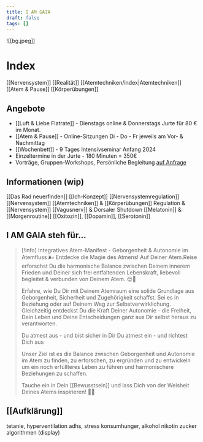 ```yaml
---
title: I AM GAIA
draft: false
tags: []
---
```

![[bg.jpeg]]
# Index
[[Nervensystem]]
[[Realität]]
[[Atemtechniken/index|Atemtechniken]]
[[Atem & Pause]]
[[Körperübungen]]

## Angebote
* [[Luft & Liebe Flatrate]] - Dienstags online & Donnerstags Jurte für 80 € im Monat.
* [[Atem & Pause]] - Online-Sitzungen Di - Do - Fr jeweils am Vor- & Nachmittag
* [[Wochenbett]] - 9 Tages Intensivseminar Anfang 2024
* Einzeltermine in der Jurte - 180 Minuten = 350€
* Vorträge, Gruppen-Workshops, Persönliche Begleitung [auf Anfrage](https://koehler-philipp.der/#kontakt)
## Informationen (wip)
[[Das Rad neuerfinden]]
[[Ich-Konzept]]
[[Nervensystemregulation]]
[[Nervensystem]] [[Atemtechniken]] & [[Körperübungen]]
Regulation & [[Nervensystem]]
[[Vagusnerv]] & Dorsaler Shutdown
[[Melatonin]] & [[Morgenroutine]]
[[Oxitozin]], [[Dopamin]], [[Serotonin]]
## I AM GAIA steh für...

> [!info] Integratives Atem-Manifest - Geborgenheit & Autonomie im Atemfluss
> 🌬️ Entdecke die Magie des Atmens! Auf Deiner Atem.Reise erforschst Du die harmonische Balance zwischen Deinem innerem Frieden und Deiner sich frei entfaltenden Lebenskraft, liebevoll begleitet & verbunden von Deinem Atem. 😌💪 
> 
> Erfahre, wie Du Dir mit Deinem Atemraum eine solide Grundlage aus Geborgenheit, Sicherheit und Zugehörigkeit schaffst. Sei es in Beziehung oder auf Deinem Weg zur Selbstverwirklichung. Gleichzeitig entdeckst Du die Kraft Deiner Autonomie - die Freiheit, Dein Leben und Deine Entscheidungen ganz aus Dir selbst heraus zu verantworten.
> 
> Du atmest aus - und bist sicher in Dir
> Du atmest ein - und richtest Dich aus
> 
> Unser Ziel ist es die Balance zwischen Geborgenheit und Autonomie im Atem zu finden, zu erforschen, zu ergründen und zu entwickeln um ein noch erfüllteres Leben zu führen und harmonischere Beziehungen zu schaffen.
> 
> Tauche ein in Dein [[Bewusstsein]] und lass Dich von der Weisheit Deines Atems inspirieren! 💨✨
## [[Aufklärung]]
tetanie, hyperventilation
adhs, stress
konsumhunger, alkohol nikotin zucker algorithmen (display)